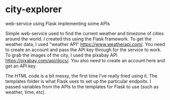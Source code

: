 # city-explorer
web-service using Flask implementing some APIs

Simple web-service used to find the current weather and timezone of cities around the world. I created this using the Flask framework. To get the weather data, I used "weather API" https://www.weatherapi.com/. You need to create an account and pass the API key through for the service to work. To grab the images of the city, I used the pixabay API https://pixabay.com/api/docs/. You also need to create an account here and get an API key. 

The HTML code is a bit messy, the first time I've really tried using it. The templates folder is what Flask uses to set up the particular endpoits. I passed variables from the APIs to the templates for Flask to use (such as weather, time, etc). 
